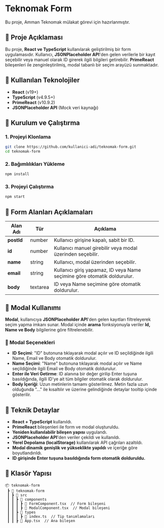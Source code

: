# Teknomak Form
Bu proje, Amman Teknomak mülakat görevi için hazırlanmıştır.

## 📌 Proje Açıklaması
Bu proje, **React ve TypeScript** kullanılarak geliştirilmiş bir form uygulamasıdır. Kullanıcı, **JSONPlaceholder API**'den gelen verilerle bir kayıt seçebilir veya manuel olarak ID girerek ilgili bilgileri getirebilir. **PrimeReact** bileşenleri ile zenginleştirilmiş, modal tabanlı bir seçim arayüzü sunmaktadır.

## 📌 Kullanılan Teknolojiler
- **React** (v19+)
- **TypeScript** (v4.9.5+)
- **PrimeReact** (v10.9.2)
- **JSONPlaceholder API** (Mock veri kaynağı)

## 📌 Kurulum ve Çalıştırma
### 1. Projeyi Klonlama
```sh
git clone https://github.com/kullanici-adi/teknomak-form.git
cd teknomak-form
```
### 2. Bağımlılıkları Yükleme
```sh
npm install
```
### 3. Projeyi Çalıştırma
```sh
npm start
```

## 📌 Form Alanları Açıklamaları
| Alan Adı  | Tür  | Açıklama  |
|-----------|------|----------|
| **postId** | number | Kullanıcı girişine kapalı, sabit bir ID. |
| **id** | number | Kullanıcı manuel girebilir veya modal üzerinden seçebilir. |
| **name** | string | Kullanıcı, modal üzerinden seçebilir. |
| **email** | string | Kullanıcı giriş yapamaz, ID veya Name seçimine göre otomatik doldurulur. |
| **body** | textarea | ID veya Name seçimine göre otomatik doldurulur. |

## 📌 Modal Kullanımı
**Modal**, kullanıcıya **JSONPlaceholder API**'den gelen kayıtları filtreleyerek seçim yapma imkanı sunar. Modal içinde **arama** fonksiyonuyla veriler **Id, Name ve Body** bilgilerine göre filtrelenebilir.

### 📌 Modal Seçenekleri
- **ID Seçimi**: "ID" butonuna tıklayarak modal açılır ve ID seçildiğinde ilgili Name, Email ve Body otomatik doldurulur.
- **Name Seçimi**: "Name" butonuna tıklayarak modal açılır ve Name seçildiğinde ilgili Email ve Body otomatik doldurulur.
- **Enter ile Veri Getirme**: ID alanına bir değer girilip Enter tuşuna basıldığında, ilgili ID'ye ait tüm bilgiler otomatik olarak doldurulur.
- **Body İçeriği**: Uzun metinlerin tamamı gösterilmez. Metin fazla uzun olduğunda "..." ile kısaltılır ve üzerine gelindiğinde detaylar tooltip içinde gösterilir.

## 📌 Teknik Detaylar
- **React + TypeScript** kullanıldı.  
- **PrimeReact** bileşenleri ile form ve modal oluşturuldu.  
- **Yeniden kullanılabilir bileşen yapısı** uygulandı.  
- **JSONPlaceholder API**'den veriler çekildi ve kullanıldı.  
- **Yerel Depolama (localStorage)** kullanılarak API çağrıları azaltıldı.  
- **Modal dinamik genişlik ve yükseklikte yapıldı** ve içeriğe göre boyutlandırıldı.  
- **ID girişinde Enter tuşuna basıldığında form otomatik dolduruldu.**

## 📂 Klasör Yapısı
```
📦 teknomak-form
 ┣ 📂 teknomak-form
 ┃ ┣ 📂 src
 ┃ ┃ ┣ 📂 components
 ┃ ┃ ┃ ┣ 📜 FormComponent.tsx  // Form bileşeni
 ┃ ┃ ┃ ┣ 📜 ModalComponent.tsx  // Modal bileşeni
 ┃ ┃ ┣ 📂 types
 ┃ ┃ ┃ ┣ 📜 index.ts  // Tip tanımlamaları
 ┃ ┃ ┣ 📜 App.tsx  // Ana bileşen
```

